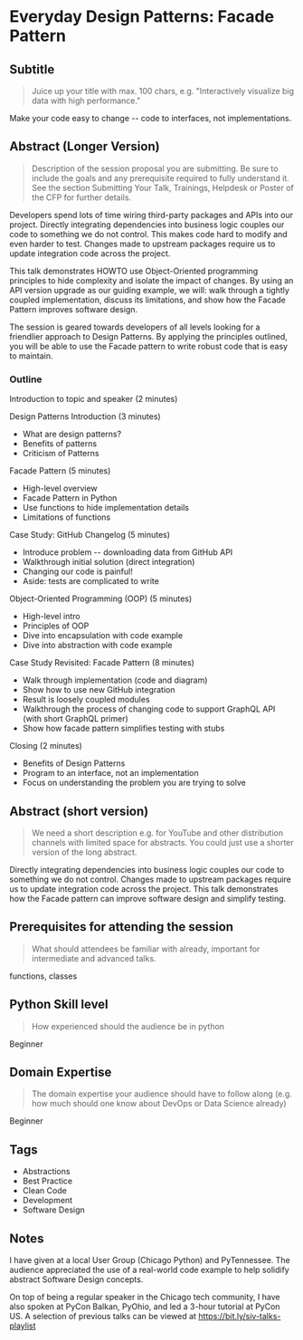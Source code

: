 # Everyday Design Patterns: Facade Pattern

## Subtitle

> Juice up your title with max. 100 chars, e.g. "Interactively visualize big data with high performance."

Make your code easy to change -- code to interfaces, not implementations.

## Abstract (Longer Version)

> Description of the session proposal you are submitting. Be sure to include the goals and any prerequisite required to fully understand it. See the section Submitting Your Talk, Trainings, Helpdesk or Poster of the CFP for further details.

Developers spend lots of time wiring third-party packages and APIs into our project. Directly integrating dependencies into business logic couples our code to something we do not control. This makes code hard to modify and even harder to test. Changes made to upstream packages require us to update integration code across the project.

This talk demonstrates HOWTO use Object-Oriented programming principles to hide complexity and isolate the impact of changes. By using an API version upgrade as our guiding example, we will: walk through a tightly coupled implementation, discuss its limitations, and show how the Facade Pattern improves software design.

The session is geared towards developers of all levels looking for a friendlier approach to Design Patterns. By applying the principles outlined, you will be able to use the Facade pattern to write robust code that is easy to maintain.

### Outline

Introduction to topic and speaker (2 minutes)

Design Patterns Introduction (3 minutes)
- What are design patterns?
- Benefits of patterns
- Criticism of Patterns

Facade Pattern (5 minutes)
- High-level overview
- Facade Pattern in Python
- Use functions to hide implementation details
- Limitations of functions

Case Study: GitHub Changelog (5 minutes)
- Introduce problem -- downloading data from GitHub API
- Walkthrough initial solution (direct integration)
- Changing our code is painful!
- Aside: tests are complicated to write

Object-Oriented Programming (OOP) (5 minutes)
- High-level intro
- Principles of OOP
- Dive into encapsulation with code example
- Dive into abstraction with code example

Case Study Revisited: Facade Pattern (8 minutes)
- Walk through implementation (code and diagram)
- Show how to use new GitHub integration
- Result is loosely coupled modules
- Walkthrough the process of changing code to support GraphQL API (with short GraphQL primer)
- Show how facade pattern simplifies testing with stubs

Closing (2 minutes)
- Benefits of Design Patterns
- Program to an interface, not an implementation
- Focus on understanding the problem you are trying to solve

## Abstract (short version)

> We need a short description e.g. for YouTube and other distribution channels with limited space for abstracts. You could just use a shorter version of the long abstract.

Directly integrating dependencies into business logic couples our code to something we do not control. Changes made to upstream packages require us to update integration code across the project. This talk demonstrates how the Facade pattern can improve software design and simplify testing.

## Prerequisites for attending the session

> What should attendees be familiar with already, important for intermediate and advanced talks.

functions, classes

## Python Skill level

> How experienced should the audience be in python

Beginner

## Domain Expertise

> The domain expertise your audience should have to follow along (e.g. how much should one know about DevOps or Data Science already)

Beginner

## Tags

- Abstractions
- Best Practice
- Clean Code
- Development
- Software Design

## Notes

I have given at a local User Group (Chicago Python) and PyTennessee. The audience appreciated the use of a real-world code example to help solidify abstract Software Design concepts.

On top of being a regular speaker in the Chicago tech community, I have also spoken at PyCon Balkan, PyOhio, and led a 3-hour tutorial at PyCon US. A selection of previous talks can be viewed at https://bit.ly/siv-talks-playlist
